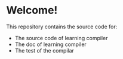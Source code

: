 # Welcome!

This repository contains the source code for:

* The source code of learning compiler
* The doc of learning compiler
* The test of the compilar

##
